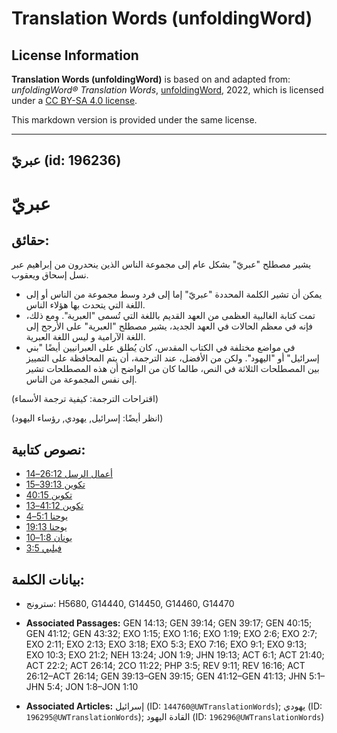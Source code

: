 # Translation Words (unfoldingWord)

## License Information

**Translation Words (unfoldingWord)** is based on and adapted from: _unfoldingWord® Translation Words_, [unfoldingWord](https://unfoldingword.org/utw), 2022, which is licensed under a [CC BY-SA 4.0 license](https://creativecommons.org/licenses/by-sa/4.0/legalcode.en).

This markdown version is provided under the same license.



--------------------------------

## عبريّ (id: 196236)

عبريّ
=====

حقائق:
------

يشير مصطلح "عبريّ" بشكل عام إلى مجموعة الناس الذين ينحدرون من إبراهيم عبر نسل إسحاق ويعقوب.

* يمكن أن تشير الكلمة المحددة "عبريّ" إما إلى فرد وسط مجموعة من الناس أو إلى اللغة التي يتحدث بها هؤلاء الناس.
* تمت كتابة الغالبية العظمى من العهد القديم باللغة التي تُسمى "العبرية". ومع ذلك، فإنه في معظم الحالات في العهد الجديد، يشير مصطلح "العبرية" على الأرجح إلى اللغة الآرامية و ليس اللغة العبرية.
* في مواضع مختلفة في الكتاب المقدس، كان يُطلق على العبرانيين أيضًا "بني إسرائيل" أو "اليهود". ولكن من الأفضل، عند الترجمة، أن يتم المحافظة على التمييز بين المصطلحات الثلاثة في النص، طالما كان من الواضح أن هذه المصطلحات تشير إلى نفس المجموعة من الناس.

(اقتراحات الترجمة: كيفية ترجمة الأسماء)

(انظر أيضًا: إسرائيل, يهودي, رؤساء اليهود)

نصوص كتابية:
------------

* [أعمال الرسل 26:12–14](https://ref.ly/Acts26:12-Acts26:14)
* [تكوين 39:13–15](https://ref.ly/Gen39:13-Gen39:15)
* [تكوين 40:15](https://ref.ly/Gen40:15)
* [تكوين 41:12–13](https://ref.ly/Gen41:12-Gen41:13)
* [يوحنا 5:1–4](https://ref.ly/John5:1-John5:4)
* [يوحنا 19:13](https://ref.ly/John19:13)
* [يونان 1:8–10](https://ref.ly/Jonah1:8-Jonah1:10)
* [فيلبي 3:5](https://ref.ly/Phil3:5)

بيانات الكلمة:
--------------

* سترونج: H5680, G14440, G14450, G14460, G14470

* **Associated Passages:** GEN 14:13; GEN 39:14; GEN 39:17; GEN 40:15; GEN 41:12; GEN 43:32; EXO 1:15; EXO 1:16; EXO 1:19; EXO 2:6; EXO 2:7; EXO 2:11; EXO 2:13; EXO 3:18; EXO 5:3; EXO 7:16; EXO 9:1; EXO 9:13; EXO 10:3; EXO 21:2; NEH 13:24; JON 1:9; JHN 19:13; ACT 6:1; ACT 21:40; ACT 22:2; ACT 26:14; 2CO 11:22; PHP 3:5; REV 9:11; REV 16:16; ACT 26:12–ACT 26:14; GEN 39:13–GEN 39:15; GEN 41:12–GEN 41:13; JHN 5:1–JHN 5:4; JON 1:8–JON 1:10
* **Associated Articles:** إسرائيل (ID: `144760@UWTranslationWords`); يهودي (ID: `196295@UWTranslationWords`); القادة اليهود (ID: `196296@UWTranslationWords`)

